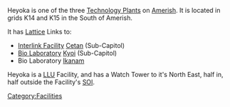 Heyoka is one of the three [Technology
Plants](../locations/Technology_Plant.md) on [Amerish](../locations/Amerish.md).
It is located in grids K14 and K15 in the South of Amerish.

It has [Lattice](../terminology/Lattice.md) Links to:

- [Interlink Facility](../terminology/Interlink.md)
  [Cetan](Cetan.md) (Sub-Capitol)
- [Bio Laboratory](../locations/Bio_Laboratory.md) [Kyoi](Kyoi.md)
  (Sub-Capitol)
- Bio Laboratory [Ikanam](Ikanam.md)

Heyoka is a [LLU](../terminology/Lattice_Logic_Unit.md) Facility, and has a Watch Tower to
it's North East, half in, half outside the Facility's
[SOI](../locations/Sphere_of_Influence.md).

[Category:Facilities](Category:Facilities.md)
